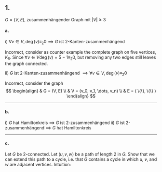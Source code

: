 ## 1.
$G = (V, E)$, zusammenhängender Graph mit $|V| \geq 3$
#### a.
i)
$\forall v \in V,\, \deg(v) \equiv_2 0 \implies G$ ist 2-Kanten-zusammenhängend

Incorrect, consider as counter example the complete graph on five vertices, $K_5$. Since $\forall v \in V \deg(v) = 5-1 \equiv_2 0$, but removing any two edges still leaves the graph connected.



ii) $G$ ist 2-Kanten-zusammenhängend $\implies \forall v \in V,\, \deg(v) \equiv_2 0$

Incorrect, consider the graph
$$
\begin{align}
& G = (V, E) \\
& V = (v_0, v_1, \dots, v_n) \\
& E = ( \{\}, \{\} )
\end{align}
$$ 


___

#### b.
i) $G$ hat Hamiltonkreis $\implies$ $G$ ist 2-zusammenhängend
ii) $G$ ist 2-zusammenhängend $\implies$ $G$ hat Hamiltonkreis

___

#### c.
Let $G$ be 2-connected. Let $(u, v, w)$ be a path of length 2 in $G$. Show that we can extend this path to a cycle, i.e. that $G$ contains a cycle in which $u$, $v$, and $w$ are adjacent vertices.
Intuition:

